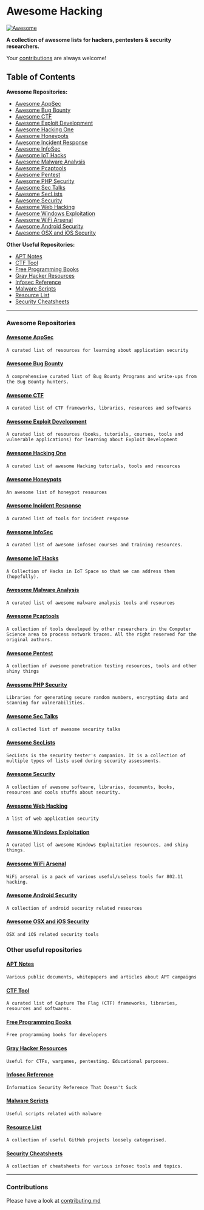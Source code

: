 # Awesome Hacking

[![Awesome](https://cdn.rawgit.com/sindresorhus/awesome/d7305f38d29fed78fa85652e3a63e154dd8e8829/media/badge.svg)](https://github.com/sindresorhus/awesome)

**A collection of awesome lists for hackers, pentesters & security researchers.**

Your [contributions](contributing.md) are always welcome!

## Table of Contents

**Awesome Repositories:**

- [Awesome AppSec](#awesome-appsec)
- [Awesome Bug Bounty](#awesome-bug-bounty)
- [Awesome CTF](#awesome-ctf)
- [Awesome Exploit Development](#awesome-exploit-development)
- [Awesome Hacking One](#awesome-hacking-one)
- [Awesome Honeypots](#awesome-honeypots)
- [Awesome Incident Response](#awesome-incident-response)
- [Awesome InfoSec](#awesome-infosec)
- [Awesome IoT Hacks](#awesome-iot-hacks)
- [Awesome Malware Analysis](#awesome-malware-analysis)
- [Awesome Pcaptools](#awesome-pcaptools)
- [Awesome Pentest](#awesome-pentest)
- [Awesome PHP Security](#awesome-php-security)
- [Awesome Sec Talks](#awesome-sec-talks)
- [Awesome SecLists](#awesome-seclists)
- [Awesome Security](#awesome-security)
- [Awesome Web Hacking](#awesome-web-hacking)
- [Awesome Windows Exploitation](#awesome-windows-exploitation)
- [Awesome WiFi Arsenal](#awesome-wifi-arsenal)
- [Awesome Android Security](#awesome-android-security)
- [Awesome OSX and iOS Security](#awesome-osx-and-ios-security)

**Other Useful Repositories:**

- [APT Notes](#apt-notes)
- [CTF Tool](#ctf-tool)
- [Free Programming Books](#free-programming-books)
- [Gray Hacker Resources](#gray-hacker-resources)
- [Infosec Reference](#infosec-reference)
- [Malware Scripts](#malware-scripts)
- [Resource List](#resource-list)
- [Security Cheatsheets](#security-cheatsheets)

---

### Awesome Repositories

#### [Awesome AppSec](https://github.com/paragonie/awesome-appsec)
`A curated list of resources for learning about application security`

#### [Awesome Bug Bounty](https://github.com/djadmin/awesome-bug-bounty)
`A comprehensive curated list of Bug Bounty Programs and write-ups from the Bug Bounty hunters.`

#### [Awesome CTF](https://github.com/apsdehal/awesome-ctf)
`A curated list of CTF frameworks, libraries, resources and softwares`

#### [Awesome Exploit Development](https://github.com/FabioBaroni/awesome-exploit-development)
`A curated list of resources (books, tutorials, courses, tools and vulnerable applications) for learning about Exploit Development`

#### [Awesome Hacking One](https://github.com/carpedm20/awesome-hacking)
`A curated list of awesome Hacking tutorials, tools and resources`

#### [Awesome Honeypots](https://github.com/paralax/awesome-honeypots)
`An awesome list of honeypot resources`

#### [Awesome Incident Response](https://github.com/meirwah/awesome-incident-response)
`A curated list of tools for incident response`

#### [Awesome InfoSec](https://github.com/onlurking/awesome-infosec)
`A curated list of awesome infosec courses and training resources.`

#### [Awesome IoT Hacks](https://github.com/nebgnahz/awesome-iot-hacks)
`A Collection of Hacks in IoT Space so that we can address them (hopefully).`

#### [Awesome Malware Analysis](https://github.com/rshipp/awesome-malware-analysis)
`A curated list of awesome malware analysis tools and resources`

#### [Awesome Pcaptools](https://github.com/caesar0301/awesome-pcaptools)
`A collection of tools developed by other researchers in the Computer Science area to process network traces. All the right reserved for the original authors.`

#### [Awesome Pentest](https://github.com/enaqx/awesome-pentest)
`A collection of awesome penetration testing resources, tools and other shiny things`

#### [Awesome PHP Security](https://github.com/ziadoz/awesome-php#security)
`Libraries for generating secure random numbers, encrypting data and scanning for vulnerabilities.`

#### [Awesome Sec Talks](https://github.com/PaulSec/awesome-sec-talks)
`A collected list of awesome security talks`

#### [Awesome SecLists](https://github.com/danielmiessler/SecLists)
`SecLists is the security tester's companion. It is a collection of multiple types of lists used during security assessments.`

#### [Awesome Security](https://github.com/sbilly/awesome-security)
`A collection of awesome software, libraries, documents, books, resources and cools stuffs about security.`

#### [Awesome Web Hacking](https://github.com/infoslack/awesome-web-hacking)
`A list of web application security`

#### [Awesome Windows Exploitation](https://github.com/enddo/awesome-windows-exploitation)
`A curated list of awesome Windows Exploitation resources, and shiny things.`

#### [Awesome WiFi Arsenal](https://github.com/0x90/wifi-arsenal)
`WiFi arsenal is a pack of various useful/useless tools for 802.11 hacking.`

#### [Awesome Android Security](https://github.com/ashishb/android-security-awesome)
`A collection of android security related resources`

#### [Awesome OSX and iOS Security](https://github.com/ashishb/osx-and-ios-security-awesome)
`OSX and iOS related security tools`

### Other useful repositories

#### [APT Notes](https://github.com/kbandla/APTnotes)
`Various public documents, whitepapers and articles about APT campaigns`

#### [CTF Tool](https://github.com/SandySekharan/CTF-tool)
`A curated list of Capture The Flag (CTF) frameworks, libraries, resources and softwares.`

#### [Free Programming Books](https://github.com/vhf/free-programming-books)
`Free programming books for developers`

#### [Gray Hacker Resources](https://github.com/bt3gl/My-Gray-Hacker-Resources)
`Useful for CTFs, wargames, pentesting. Educational purposes.`

#### [Infosec Reference](https://github.com/rmusser01/Infosec_Reference)
`Information Security Reference That Doesn't Suck`

#### [Malware Scripts](https://github.com/seifreed/malware-scripts)
`Useful scripts related with malware`

#### [Resource List](https://github.com/FuzzySecurity/Resource-List)
`A collection of useful GitHub projects loosely categorised.`

#### [Security Cheatsheets](https://github.com/andrewjkerr/security-cheatsheets)
`A collection of cheatsheets for various infosec tools and topics.`

---

### Contributions

Please have a look at [contributing.md](contributing.md)
